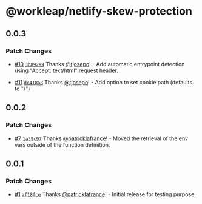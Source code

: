 # @workleap/netlify-skew-protection

## 0.0.3

### Patch Changes

- [#10](https://github.com/workleap/wl-netlify-skew-protection/pull/10) [`3b89299`](https://github.com/workleap/wl-netlify-skew-protection/commit/3b89299d5f7c9a60aac81fa425dff23ba7b6c61f) Thanks [@tjosepo](https://github.com/tjosepo)! - Add automatic entrypoint detection using "Accept: text/html" request header.

- [#11](https://github.com/workleap/wl-netlify-skew-protection/pull/11) [`dc418a8`](https://github.com/workleap/wl-netlify-skew-protection/commit/dc418a87bea3ef028dcdafcc744488ea858a7607) Thanks [@tjosepo](https://github.com/tjosepo)! - Add option to set cookie path (defaults to "/")

## 0.0.2

### Patch Changes

- [#7](https://github.com/workleap/wl-netlify-skew-protection/pull/7) [`1a59c97`](https://github.com/workleap/wl-netlify-skew-protection/commit/1a59c976d66aa669ab0b3363893734970505e56e) Thanks [@patricklafrance](https://github.com/patricklafrance)! - Moved the retrieval of the env vars outside of the function definition.

## 0.0.1

### Patch Changes

- [#1](https://github.com/workleap/wl-netlify-skew-protection/pull/1) [`af18fce`](https://github.com/workleap/wl-netlify-skew-protection/commit/af18fcea85da2cebc52f0933a267061d63642dcf) Thanks [@patricklafrance](https://github.com/patricklafrance)! - Initial release for testing purpose.
